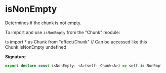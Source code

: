 # isNonEmpty

Determines if the chunk is not empty.

To import and use `isNonEmpty` from the "Chunk" module:

ts
import \* as Chunk from "effect/Chunk"
// Can be accessed like this
Chunk.isNonEmpty
undefined

**Signature**

```ts
export declare const isNonEmpty: <A>(self: Chunk<A>) => self is NonEmptyChunk<A>
```
